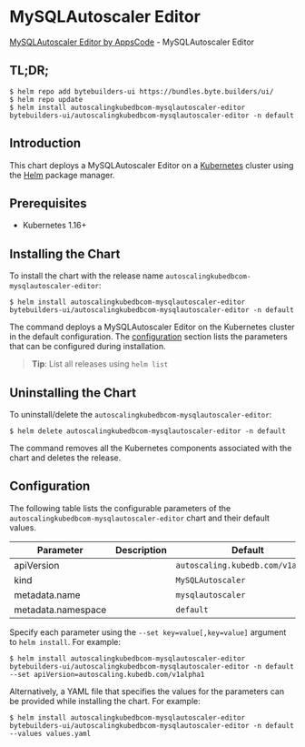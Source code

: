 # MySQLAutoscaler Editor

[MySQLAutoscaler Editor by AppsCode](https://byte.builders) - MySQLAutoscaler Editor

## TL;DR;

```console
$ helm repo add bytebuilders-ui https://bundles.byte.builders/ui/
$ helm repo update
$ helm install autoscalingkubedbcom-mysqlautoscaler-editor bytebuilders-ui/autoscalingkubedbcom-mysqlautoscaler-editor -n default
```

## Introduction

This chart deploys a MySQLAutoscaler Editor on a [Kubernetes](http://kubernetes.io) cluster using the [Helm](https://helm.sh) package manager.

## Prerequisites

- Kubernetes 1.16+

## Installing the Chart

To install the chart with the release name `autoscalingkubedbcom-mysqlautoscaler-editor`:

```console
$ helm install autoscalingkubedbcom-mysqlautoscaler-editor bytebuilders-ui/autoscalingkubedbcom-mysqlautoscaler-editor -n default
```

The command deploys a MySQLAutoscaler Editor on the Kubernetes cluster in the default configuration. The [configuration](#configuration) section lists the parameters that can be configured during installation.

> **Tip**: List all releases using `helm list`

## Uninstalling the Chart

To uninstall/delete the `autoscalingkubedbcom-mysqlautoscaler-editor`:

```console
$ helm delete autoscalingkubedbcom-mysqlautoscaler-editor -n default
```

The command removes all the Kubernetes components associated with the chart and deletes the release.

## Configuration

The following table lists the configurable parameters of the `autoscalingkubedbcom-mysqlautoscaler-editor` chart and their default values.

|     Parameter      | Description |              Default              |
|--------------------|-------------|-----------------------------------|
| apiVersion         |             | `autoscaling.kubedb.com/v1alpha1` |
| kind               |             | `MySQLAutoscaler`                 |
| metadata.name      |             | `mysqlautoscaler`                 |
| metadata.namespace |             | `default`                         |


Specify each parameter using the `--set key=value[,key=value]` argument to `helm install`. For example:

```console
$ helm install autoscalingkubedbcom-mysqlautoscaler-editor bytebuilders-ui/autoscalingkubedbcom-mysqlautoscaler-editor -n default --set apiVersion=autoscaling.kubedb.com/v1alpha1
```

Alternatively, a YAML file that specifies the values for the parameters can be provided while
installing the chart. For example:

```console
$ helm install autoscalingkubedbcom-mysqlautoscaler-editor bytebuilders-ui/autoscalingkubedbcom-mysqlautoscaler-editor -n default --values values.yaml
```
